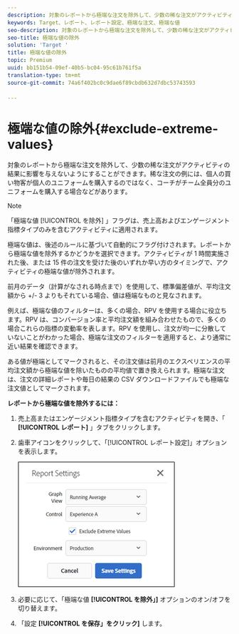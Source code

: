 ```yaml
---
description: 対象のレポートから極端な注文を除外して、少数の稀な注文がアクティビティの結果に影響を与えないようにすることができます。稀な注文の例には、個人の買い物客が個人のユニフォームを購入するのではなく、コーチがチーム全員分のユニフォームを購入する場合などがあります。
keywords: Target、レポート、レポート設定、極端な注文、極端な値
seo-description: 対象のレポートから極端な注文を除外して、少数の稀な注文がアクティビティの結果に影響を与えないようにすることができます。稀な注文の例には、個人の買い物客が個人のユニフォームを購入するのではなく、コーチがチーム全員分のユニフォームを購入する場合などがあります。
seo-title: 極端な値の除外
solution: 'Target '
title: 極端な値の除外
topic: Premium
uuid: bb151b54-09ef-40b5-bc04-95c61b761f5a
translation-type: tm+mt
source-git-commit: 74a6f402bc0c9dae6f89cbdb632d7dbc53743593

---
```



# 極端な値の除外{#exclude-extreme-values}

対象のレポートから極端な注文を除外して、少数の稀な注文がアクティビティの結果に影響を与えないようにすることができます。稀な注文の例には、個人の買い物客が個人のユニフォームを購入するのではなく、コーチがチーム全員分のユニフォームを購入する場合などがあります。

>[!NOTE]
>
>「極端な値 [!UICONTROL を除外] 」フラグは、売上高およびエンゲージメント指標タイプのみを含むアクティビティに適用されます。

極端な値は、後述のルールに基づいて自動的にフラグ付けされます。レポートから極端な値を除外するかどうかを選択できます。アクティビティが 1 時間実施された後、または 15 件の注文を受けた後のいずれか早い方のタイミングで、アクティビティの極端な値が除外されます。

前月のデータ（計算がなされる時点まで）を使用して、標準偏差値が、平均注文額から +/- 3 よりもそれている場合、値は極端なものと見なされます。

例えば、極端な値のフィルターは、多くの場合、RPV を使用する場合に役立ちます。RPV は、コンバージョン率と平均注文額を組み合わせたもので、多くの場合これらの指標の変動率を表します。RPV を使用し、注文が均一に分散していないことがわかった場合、極端な注文のフィルターを適用すると、より通常に近い結果を確認できます。

ある値が極端としてマークされると、その注文値は前月のエクスペリエンスの平均注文額から極端な値を除いたものの平均値で置き換えられます。極端な注文は、注文の詳細レポートや毎日の結果の CSV ダウンロードファイルでも極端な注文値としてマークされます。

**レポートから極端な値を除外するには：**

1. 売上高またはエンゲージメント指標タイプを含むアクティビティを開き、「 **[!UICONTROL レポート]** 」タブをクリックします。
1. 歯車アイコンをクリックして、「[!UICONTROL レポート設定]」オプションを表示します。

   ![ステップ結果](assets/exclude_extreme_values.png)

1. 必要に応じて、「極端な値 **[!UICONTROL を除外」]** オプションのオン/オフを切り替えます。
1. 「設定 **[!UICONTROL を保存」をクリック]** します。
